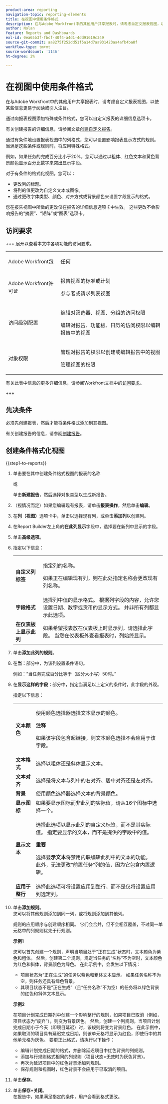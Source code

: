 ```yaml
---
product-area: reporting
navigation-topic: reporting-elements
title: 在视图中使用条件格式
description: 在与Adobe Workfront中的其他用户共享报表时，请考虑自定义报表视图，以使某些信息更易于阅读或引人注目。
author: Nolan
feature: Reports and Dashboards
exl-id: 0ea65b3f-fbcf-40f4-a4d1-4dd91619c349
source-git-commit: aa8275f252dd51f5a14d7aa931423aa4afb4ba8f
workflow-type: tm+mt
source-wordcount: '1146'
ht-degree: 2%

---
```


# 在视图中使用条件格式

<!-- Audited: 11/2024 -->

在与Adobe Workfront中的其他用户共享报表时，请考虑自定义报表视图，以使某些信息更易于阅读或引人注目。

通过向报表视图添加特殊或条件格式，您可以自定义报表的详细信息选项卡。

有关创建报告的详细信息，请参阅文章[创建自定义报告](../../../reports-and-dashboards/reports/creating-and-managing-reports/create-custom-report.md)。

通过有条件地设置报表视图中的列格式，您可以设置影响报表显示方式的规则。 当满足这些条件或规则时，将应用特殊格式。

例如，如果任务的完成百分比小于20%，您可以通过以粗体、红色文本和黄色背景颜色显示百分比数字来突出显示字段。

对于有条件的格式化视图，您可以：

* 更改列的标题。
* 将列的值更改为自定义文本或图像。
* 通过更改字体类型、颜色、对齐方式或背景颜色来设置字段显示的格式。

您在报告视图中所做的更改仅在报告的详细信息选项卡中生效。 这些更改不会影响报告的“摘要”、“矩阵”或“图表”选项卡。

## 访问要求

+++ 展开以查看本文中各项功能的访问要求。

<table style="table-layout:auto"> 
 <col> 
 <col> 
 <tbody> 
  <tr> 
   <td role="rowheader">Adobe Workfront包</td> 
   <td> <p>任何</p> </td> 
  </tr> 
  <tr> 
   <td role="rowheader">Adobe Workfront许可证</strong></td> 
   <td> 
    <p>报告视图的标准或计划</p>
    <p>参与者或请求列表视图</p>
   </td>
  </tr> 
  <tr> 
   <td role="rowheader">访问级别配置</td> 
   <td> <p>编辑对筛选器、视图、分组的访问权限</p> <p>编辑对报告、功能板、日历的访问权限以编辑报告中的视图</p>
   </td> 
  </tr> 
  <tr> 
   <td role="rowheader">对象权限</td> 
    <td> <p>管理对报告的权限以创建或编辑报告中的视图</p> <p>管理视图的权限</p></td> 
   </td> 
  </tr> 
 </tbody> 
</table>

有关此表中信息的更多详细信息，请参阅Workfront文档中的[访问要求](/help/quicksilver/administration-and-setup/add-users/access-levels-and-object-permissions/access-level-requirements-in-documentation.md)。

+++

## 先决条件

必须先创建报表，然后才能将条件格式添加到其视图。

有关创建报告的信息，请参阅[创建报告](../../../reports-and-dashboards/reports/creating-and-managing-reports/create-report.md)。

## 创建条件格式化视图

{{step1-to-reports}}

1. 单击要在其中创建条件格式视图的报表的名称

   或

   单击&#x200B;**新建报告**，然后选择对象类型以生成新报告。

1. （视情况而定）如果您编辑现有报表，请单击&#x200B;**报表操作**，然后单击&#x200B;**编辑**。

1. 在&#x200B;**列（视图）**&#x200B;选项卡中，单击以选择现有列，或单击&#x200B;**添加列**&#x200B;以创建列。
1. 在Report Builder左上角的&#x200B;**在此列显示**&#x200B;字段中，选择要在新列中显示的字段。
1. 单击&#x200B;**高级选项**。

1. 指定以下信息：

   <table style="table-layout:auto"> 
    <col> 
    <col> 
    <tbody> 
     <tr> 
      <td role="rowheader"><strong>自定义列标签</strong></td> 
      <td> <p>指定列的名称。</p> <p>如果正在编辑现有列，则在此处指定名称会更改现有列名称。</p> </td> 
     </tr> 
     <tr> 
      <td role="rowheader"><strong>字段格式</strong></td> 
      <td>选择列中值的显示格式。 根据列字段的内容，允许您设置日期、数字或货币的显示方式。 并非所有列都显示此选项。</td> 
     </tr> 
     <tr> 
      <td role="rowheader"><strong>在仪表板上显示此列</strong></td> 
      <td>如果希望报表放在仪表板上时显示列，请选择此字段。 当您在仪表板外查看报表时，列始终显示。</td> 
     </tr> 
    </tbody> 
   </table>

1. 单击&#x200B;**添加此列的规则**。

   <!--
   <note type="note">
   You cannot apply conditional formatting to a User Team ID field. (NOTE: drafted this. Not sure why we have to single out just this one field?)
   </note>
   -->

1. 在&#x200B;**当：**&#x200B;部分中，为该列设置条件语句。

   例如：“当任务完成百分比等于（区分大小写）50时。”
1. 在&#x200B;**显示这样的字段：**&#x200B;部分中，指定当满足以上定义的条件时，此字段的外观。

   指定以下信息：

   <table style="table-layout:auto"> 
    <col> 
    <col> 
    <tbody> 
     <tr> 
      <td role="rowheader"><strong>文本颜色</strong></td> 
      <td> <p>使用颜色选择器选择文本显示的颜色。</p> <p><b>注释</b></p> <p> 如果该字段包含超链接，则文本颜色选择不会应用于该字段。</p> </td> 
     </tr> 
     <tr> 
      <td role="rowheader"><strong>文本格式</strong></td> 
      <td>选择以粗体还是斜体显示文本。</td> 
     </tr> 
     <tr> 
      <td role="rowheader"><strong>文本对齐</strong></td> 
      <td>选择是将文本与列中的右对齐、居中对齐还是左对齐。</td> 
     </tr> 
     <tr> 
      <td role="rowheader"><strong>背景</strong></td> 
      <td>使用颜色选择器选择文本的背景颜色。</td> 
     </tr> 
     <tr> 
      <td role="rowheader"><strong>显示图标</strong></td> 
      <td>如果要显示图标而非此列的实际值，请从16个图标中选择一个。</td> 
     </tr> 
     <tr> 
      <td role="rowheader"><strong>显示文本</strong></td> 
      <td> <p>选择此选项以显示此列的自定义标签，而不是其实际值。 指定要显示的文本，而不是提供的字段中的值。</p> <p><b>重要</b></p> <p>选择<strong>显示文本</strong>将禁用内联编辑此列中的文本的功能。<br>此外，无法更改“前置任务”列的值，因为它包含内置逻辑。</p> </td> 
     </tr> 
     <tr> 
      <td role="rowheader"><strong>应用于整行</strong></td> 
      <td>选择此选项可将设置应用到整行，而不是仅将设置应用到选定列。</td> 
     </tr> 
    </tbody> 
   </table>

1. 单击&#x200B;**添加规则**。\
   您可以将其他规则添加到同一列，或将规则添加到其他列。

   规则的应用顺序与创建顺序相同。 它们会合并，但不会相互覆盖，不过同一单元格中的列规则优先于行规则。

   **示例1**

   您可以首先创建一个规则，声明当项目处于“正在生成”状态时，文本颜色为紫色和粗体。 然后，创建第二个规则，规定当任务的“名称”不为空时，文本颜色为红色和斜体，背景颜色为绿色。 在此示例中，会发生以下情况：

   * 项目状态为“正在生成”的任务以紫色和粗体文本显示。 如果任务名称不为空，则任务还具有绿色背景。
   * 其项目状态不是“正在生成”（且“任务名称”不为空）的任务将以绿色背景的红色和斜体文本显示。

   **示例2**

   在项目计划完成日期列中创建一个影响整行的规则，如果项目已取消（例如，项目状态为“废弃”），则变为背景灰色。 然后，创建一个列规则，当项目计划完成日期小于今天（即项目延迟）时，该规则将变为背景红色。 在此示例中，如果取消的项目具有延迟完成日期，则该单元格将显示为红色，即使行中的其他单元格为灰色。 要更正此格式，请执行以下操作：

   * 编辑计划完成日期的格式，并删除延迟项目中红色背景的列规则。
   * 添加与行规则格式相同的列规则（项目状态=无效时为灰色背景）。
   * 再次为延迟项目中的红色背景添加列规则。
   * 保存规则和视图时，红色背景不会应用于已取消的项目。

1. 单击&#x200B;**保存**。
1. 单击&#x200B;**保存+关闭**。\
   在报告中，如果满足指定的条件，用户会看到格式更改。
